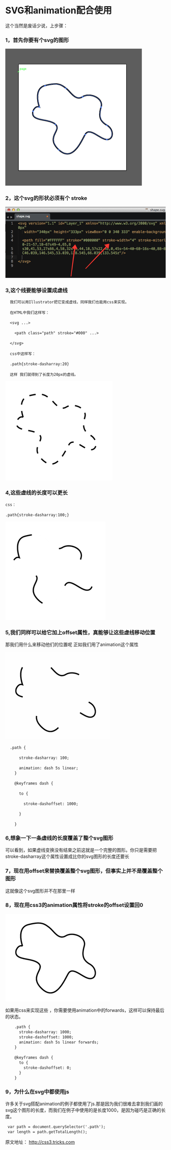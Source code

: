 <h1>SVG和animation配合使用</h1>

这个当然是废话少说，上步骤：

<h3>1，首先你要有个svg的图形</h3>

 <img src="../images/svg-shape.png"/>

<h3>2，这个svg的形状必须有个 stroke </h3>

 <img src="../images/svg-path.png"/>

<h3>3,这个线要能够设置成虚线</h3>

	  我们可以用Illustrator把它变成虚线，同样我们也能用css来实现。

	  在HTML中我们这样写：

	  <svg ...>

	  	<path class="path" stroke="#000" ...>

	  </svg>

	  css中这样写：

	  .path{stroke-dasharray:20}

	  这样 我们就得到了长度为20px的虚线。

 <img src="../images/dashed-shape.png"/>

 <h3>4,这些虚线的长度可以更长</h3>

 	css：

 	.path{stroke-dasharray:100;}

 <img src="../images/long-dashes.png"/>

 <h3>5,我们同样可以给它加上offset属性，真能够让这些虚线移动位置</h3>

   那我们用什么来移动他们的位置呢 正如我们用了animation这个属性

  <img src="../images/animate-stroke.gif"/>

	  .path {

		  stroke-dasharray: 100;

		  animation: dash 5s linear;
		}

		@keyframes dash {

		  to {

		    stroke-dashoffset: 1000;

		  }

		}

 <h3>6,想象一下一条虚线的长度覆盖了整个svg图形</h3>

   可以看到，如果虚线变换没有结束之前这就是一个完整的图形。你只是需要把 stroke-dasharray这个属性设置成比你的svg图形的长度还要长

 <h3>7，现在用offset来替换覆盖整个svg图形，但事实上并不是覆盖整个图形</h3>

   这就像这个svg图形并不在那里一样

 <h3>8，现在用css3的animation属性将stroke的offset设置回0</h3>

 <img src="../images/animate-stroke-full.gif"/>

 如果用css来实现这些 ，你需要使用animation中的forwards，这样可以保持最后的状态。

		.path {
		  stroke-dasharray: 1000;
		  stroke-dashoffset: 1000;
		  animation: dash 5s linear forwards;
		}

		@keyframes dash {
		  to {
		    stroke-dashoffset: 0;
		  }
		}


 <h3>9，为什么在svg中都使用js</h3>

 许多关于svg搭配animation的例子都使用了js.那是因为我们很难去拿到我们画的svg这个图形的长度，而我们在例子中使用的是长度1000，是因为碰巧是正确的长度。

	 var path = document.querySelector('.path');
	 var length = path.getTotalLength();



原文地址： http://css3.tricks.com







 





















































